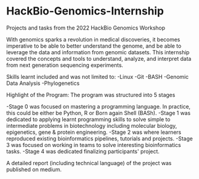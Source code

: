 # HackBio-Genomics-Internship
Projects and tasks from the 2022 HackBio Genomics Workshop

With genomics sparks a revolution in medical discoveries, it becomes imperative to be able to better understand the genome, and be able to leverage the data and information from genomic datasets.
This internship covered the concepts and tools to understand, analyze, and interpret data from next generation sequencing experiments.

Skills learnt included and was not limited to:
-Linux
-Git
-BASH
-Genomic Data Analysis
-Phylogenetics

Highlight of the Program:
The program was structured into 5 stages

-Stage 0 was focused on mastering a programming language. In practice, this could be either be Python, R or Born again Shell (BASh).
-Stage 1 was dedicated to applying learnt programming skills to solve simple to intermediate problems in biotechnology including molecular biology, epigenetics, gene & protein engineering.
-Stage 2 was where learners reproduced existing bioinformatics pipelines, tutorials and projects.
-Stage 3 was focused on working in teams to solve interesting bioinformatics tasks.
-Stage 4 was dedicated finalizing participants' project. 

A detailed report (including technical language) of the project was published on medium.
